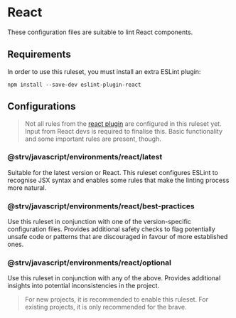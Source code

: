 [eslint-plugin-react]: https://github.com/yannickcr/eslint-plugin-react/

# React

These configuration files are suitable to lint React components.

## Requirements

In order to use this ruleset, you must install an extra ESLint plugin:

`npm install --save-dev eslint-plugin-react`

## Configurations

> Not all rules from the [react plugin][eslint-plugin-react] are configured in this ruleset yet. Input from React devs is required to finalise this. Basic functionality and some important rules are present, though.

### @strv/javascript/environments/react/latest

Suitable for the latest version or React. This ruleset configures ESLint to recognise JSX syntax and enables some rules that make the linting process more natural.

### @strv/javascript/environments/react/best-practices

Use this ruleset in conjunction with one of the version-specific configuration files. Provides additional safety checks to flag potentially unsafe code or patterns that are discouraged in favour of more established ones.

### @strv/javascript/environments/react/optional

Use this ruleset in conjunction with any of the above. Provides additional insights into potential inconsistencies in the project.

> For new projects, it is recommended to enable this ruleset. For existing projects, it is only recommended for the brave.
